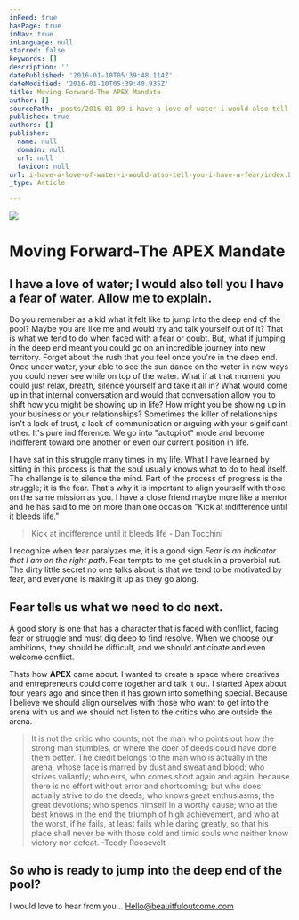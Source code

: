```yaml
---
inFeed: true
hasPage: true
inNav: true
inLanguage: null
starred: false
keywords: []
description: ''
datePublished: '2016-01-10T05:39:48.114Z'
dateModified: '2016-01-10T05:39:40.935Z'
title: Moving Forward-The APEX Mandate
author: []
sourcePath: _posts/2016-01-09-i-have-a-love-of-water-i-would-also-tell-you-i-have-a-fear.md
published: true
authors: []
publisher:
  name: null
  domain: null
  url: null
  favicon: null
url: i-have-a-love-of-water-i-would-also-tell-you-i-have-a-fear/index.html
_type: Article

---
```

![](https://the-grid-user-content.s3-us-west-2.amazonaws.com/8de30b53-2d9c-4733-8f81-d17930e884ca.gif)

# Moving Forward-The APEX Mandate

## I have a love of water; I would also tell you I have a fear of water. Allow me to explain. 

Do you remember as a kid what it felt like to jump into the deep end of the pool? Maybe you are like me and would try and talk yourself out of it? That is what we tend to do when faced with a fear or doubt. But, what if jumping in the deep end meant you could go on an incredible journey into new territory. Forget about the rush that you feel once you're in the deep end. Once under water, your able to see the sun dance on the water in new ways you could never see while on top of the water. What if at that moment you could just relax, breath, silence yourself and take it all in? What would come up in that internal conversation and would that conversation allow you to shift how you might be showing up in life? How might you be showing up in your business or your relationships? Sometimes the killer of relationships isn't a lack of trust, a lack of communication or arguing with your significant other. It's pure indifference. We go into "autopilot" mode and become indifferent toward one another or even our current position in life. 

I have sat in this struggle many times in my life. What I have learned by sitting in this process is that the soul usually knows what to do to heal itself. The challenge is to silence the mind. Part of the process of progress is the struggle; it is the fear. That's why it is important to align yourself with those on the same mission as you. I have a close friend maybe more like a mentor and he has said to me on more than one occasion "Kick at indifference until it bleeds life."

> Kick at indifference until it bleeds life - Dan Tocchini

I recognize when fear paralyzes me, it is a good sign._Fear is an indicator that I am on the right path_. Fear tempts to me get stuck in a proverbial rut. The dirty little secret no one talks about is that we tend to be motivated by fear, and everyone is making it up as they go along. 

## Fear tells us what we need to do next. 

A good story is one that has a character that is faced with conflict, facing fear or struggle and must dig deep to find resolve. When we choose our ambitions, they should be difficult, and we should anticipate and even welcome conflict.

Thats how **APEX** came about. I wanted to create a space where creatives and entrepreneurs could come together and talk it out. I started Apex about four years ago and since then it has grown into something special. Because I believe we should  align ourselves with those who want to get into the arena with us and we should not listen to the critics who are outside the arena. 
> 
> It is not the critic who counts; not the man who points out how the strong man stumbles, or where the doer of deeds could have done them better. The credit belongs to the man who is actually in the arena, whose face is marred by dust and sweat and blood; who strives valiantly; who errs, who comes short again and again, because there is no effort without error and shortcoming; but who does actually strive to do the deeds; who knows great enthusiasms, the great devotions; who spends himself in a worthy cause; who at the best knows in the end the triumph of high achievement, and who at the worst, if he fails, at least fails while daring greatly, so that his place shall never be with those cold and timid souls who neither know victory nor defeat. -Teddy Roosevelt

## So who is ready to jump into the deep end of the pool? 

I would love to hear from you... Hello@beauitfuloutcome.com